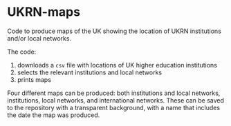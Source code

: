 # UKRN-maps

Code to produce maps of the UK showing the location of UKRN institutions and/or local networks.

The code:

1. downloads a `csv` file with locations of UK higher education institutions
2. selects the relevant institutions and local networks
3. prints maps

Four different maps can be produced: both institutions and local
networks, institutions, local networks, and international
networks. These can be saved to the repository with a transparent
background, with a name that includes the date the map was produced.